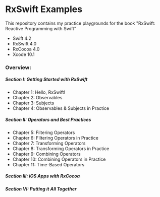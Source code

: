 # RxSwift Examples

This repository contains my practice playgrounds for the book "RxSwift: Reactive Programming with Swift"

* Swift 4.2
* RxSwift 4.0
* RxCocoa 4.0
* Xcode 10.1

### Overview:

##### Section I: Getting Started with RxSwift

* Chapter 1: Hello, RxSwift!
* Chapter 2: Observables
* Chapter 3: Subjects
* Chapter 4: Observables & Subjects in Practice

##### Section II: Operators and Best Practices

* Chapter 5: Filtering Operators
* Chapter 6: FIltering Operators in Practice
* Chapter 7: Transforming Operators
* Chapter 8: Transforming Operators in Practice
* Chapter 9: Combining Operators
* Chapter 10: Combining Operators in Practice
* Chapter 11: Time-Based Operators

##### Section III: iOS Apps with RxCocoa



##### Section VI: Putting it All Together
